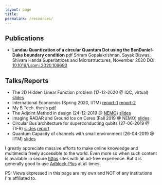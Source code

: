 ```yaml
---
layout: page
title:
permalink: /resources/
---
```


## Publications
- **Landau Quantization of a circular Quantum Dot using the BenDaniel-Duke boundary condition** [pdf](https://sriramgkn.github.io/reports/BDD_published.pdf)
  Sriram Gopalakrishnan, Sayak Biswas, Shivam Handa
  Superlattices and Microstructures, November 2020
  DOI: [10.1016/j.spmi.2020.106693](https://doi.org/10.1016/j.spmi.2020.106693)

## Talks/Reports
- The 2D Hidden Linear Function problem (17-12-2020 @ IQC, virtual) [slides](https://sriramgkn.github.io/reports/2D_HLF.pdf)
- International Economics (Spring 2020, IITM) [report-1](https://sriramgkn.github.io/reports/East_Asian_Miracle.pdf) [report-2](https://sriramgkn.github.io/reports/International_Economics.pdf)
- My B.Tech. thesis [pdf](https://sriramgkn.github.io/reports/Sriram_thesis_final.pdf)
- The Adjoint Method in design (24-12-2019 @ [NEMO]()) [slides](https://sriramgkn.github.io/reports/Adjoint_Method.pdf)
- Imaging RADAR and Ground Ice on Ceres (Fall 2019 @ NEMO) [slides](https://sriramgkn.github.io/reports/Ceres.pdf)
- Circular Bus architecture for superconducting qubits (27-06-2019 @ TIFR) [slides](https://sriramgkn.github.io/reports/VSRP_presentation_Sriram.pdf) [report](https://sriramgkn.github.io/reports/VSRP_report_Sriram.pdf)
- Quantum Capacity of channels with small environment (26-04-2019 @ IITM) [slides](https://sriramgkn.github.io/reports/Adv_QCQI_pres.pdf)


I greatly appreciate massive efforts to make online knowledge and multimedia freely accessible to the world. Even more so when such content is available in secure [https](https://en.wikipedia.org/wiki/HTTPS) sites with an ad-free experience. But it is generally good to use [Adblock-Plus](https://chrome.google.com/webstore/detail/adblock-plus-free-ad-bloc/cfhdojbkjhnklbpkdaibdccddilifddb) at all times.

PS: Views expressed in this page are my own and NOT of any institutions I'm affiliated to.
